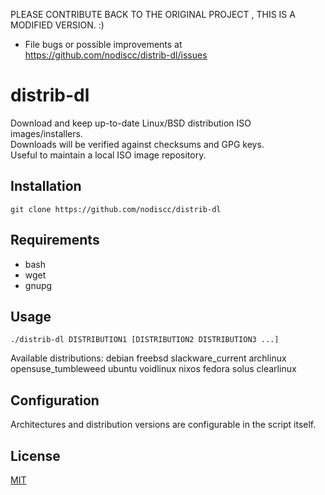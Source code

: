 PLEASE CONTRIBUTE BACK TO THE ORIGINAL PROJECT , THIS IS A MODIFIED VERSION. :)

 * File bugs or possible improvements at https://github.com/nodiscc/distrib-dl/issues

# distrib-dl

Download and keep up-to-date Linux/BSD distribution ISO images/installers.  
Downloads will be verified against checksums and GPG keys.  
Useful to maintain a local ISO image repository.  

## Installation

`git clone https://github.com/nodiscc/distrib-dl`

## Requirements

 * bash
 * wget
 * gnupg

## Usage

```
./distrib-dl DISTRIBUTION1 [DISTRIBUTION2 DISTRIBUTION3 ...]

```
Available distributions: 
                         debian
                         freebsd
                         slackware_current
                         archlinux
                         opensuse_tumbleweed
                         ubuntu
                         voidlinux
                         nixos
                         fedora
                         solus
                         clearlinux



## Configuration

Architectures and distribution versions are configurable in the script itself.


## License

[MIT](https://opensource.org/licenses/MIT)